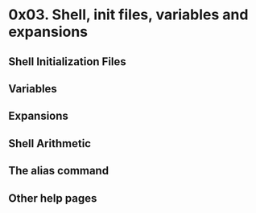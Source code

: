 # 0x03. Shell, init files, variables and expansions
## Shell Initialization Files
## Variables
## Expansions
## Shell Arithmetic
## The alias command
## Other help pages
